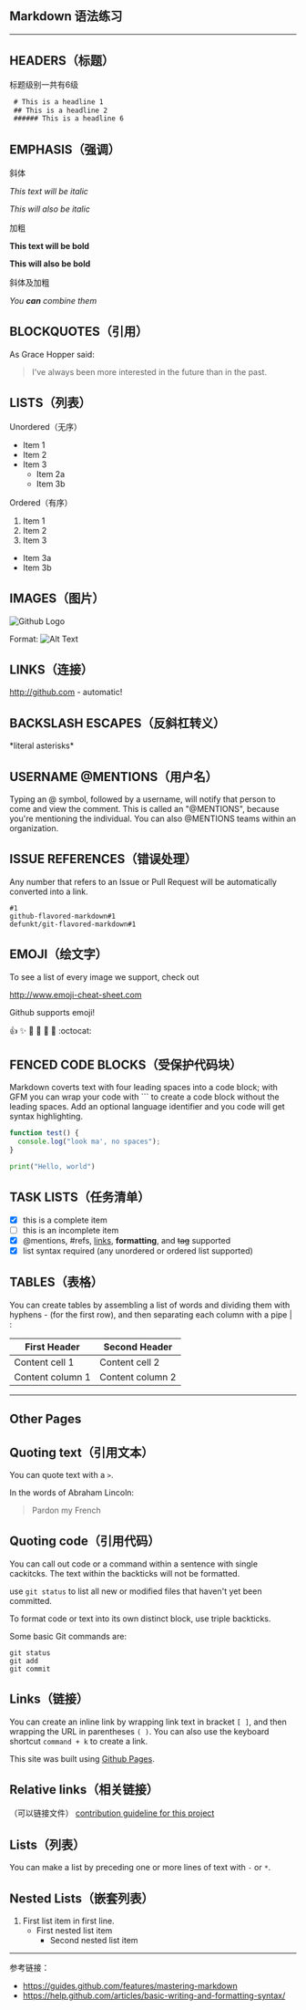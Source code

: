Markdown 语法练习
----
----

## HEADERS（标题）

标题级别一共有6级

```Markdown
 # This is a headline 1
 ## This is a headline 2
 ###### This is a headline 6 
```

## EMPHASIS（强调）

斜体

*This text will be italic*

_This will also be italic_

加粗

**This text will be bold**

__This will also be bold__

斜体及加粗

*You **can** combine them*

##  BLOCKQUOTES（引用）
As Grace Hopper said:

> I've always been more interested
> in the future than in the past.

##  LISTS（列表）
Unordered（无序）
* Item 1
* Item 2
* Item 3
  * Item 2a
  * Item 3b

Ordered（有序）
1. Item 1
2. Item 2
3. Item 3
  * Item 3a
  * Item 3b

## IMAGES（图片）
![Github Logo](/images/logo.png)

Format: ![Alt Text](url)

## LINKS（连接）

http://github.com - automatic!

## BACKSLASH ESCAPES（反斜杠转义）

\*literal asterisks\*

## USERNAME @MENTIONS（用户名）
Typing an @ symbol, followed by a username, will notify that person to come and view the comment. This is called an "@MENTIONS", because you're mentioning the individual. You can also @MENTIONS teams within an organization.

## ISSUE REFERENCES（错误处理）
Any number that refers to an Issue or Pull Request will be automatically converted into a link.

```
#1
github-flavored-markdown#1
defunkt/git-flavored-markdown#1
```

## EMOJI（绘文字）
To see a list of every image we support, check out

http://www.emoji-cheat-sheet.com 

Github supports emoji!

:+1: :sparkles: :camel: :tada:
:rocket: :metal: :octocat:

## FENCED CODE BLOCKS（受保护代码块） 
Markdown coverts text with four leading spaces into a code block; with GFM you can wrap your code with ``` to create a code block without the leading spaces. Add an optional language identifier and you code will get syntax highlighting.

```javascript
function test() {
  console.log("look ma', no spaces");
}
```
```python
print("Hello, world")
```

## TASK LISTS（任务清单）
- [x] this is a complete item
- [ ] this is an incomplete item 
- [x] @mentions, #refs, [links](),
**formatting**, and <del>tag</del>
supported
- [x] list syntax required (any unordered or ordered list supported)

## TABLES（表格）
You can create tables by assembling a list of words and dividing them with hyphens - (for the first row), and then separating each column with a pipe | :

First Header | Second Header
------------ | -------------
Content cell 1 | Content cell 2  
Content column 1 | Content column 2   

----

## Other Pages

## Quoting text（引用文本）
You can quote text with a `>`.

In the words of Abraham Lincoln:
> Pardon my French

## Quoting code（引用代码）

You can call out code or a command within a sentence with single cackitcks. The text within the backticks will not be formatted.

use `git status` to list all new or modified files that haven't yet been committed.

To format code or text into its own distinct block, use triple backticks.

Some basic Git commands are:
```
git status
git add
git commit
```

## Links（链接）

You can create an inline link by wrapping link text in bracket `[ ]`, and then wrapping the URL in parentheses `( )`. You can also use the keyboard shortcut `command + k` to create a link.

This site was built using [Github Pages](https://pages.github.com/).

## Relative links（相关链接）
（可以链接文件）
[contribution guideline for this project](docs/CONTRIBUTING.md)

## Lists（列表）

You can make a list by preceding one or more lines of text with `-` or `*`.

## Nested Lists（嵌套列表）

1. First list item in first line.
   - First nested list item 
     - Second nested list item 

----

参考链接：
* https://guides.github.com/features/mastering-markdown
* https://help.github.com/articles/basic-writing-and-formatting-syntax/
